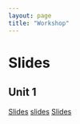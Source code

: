```yaml
---
layout: page
title: "Workshop"
---
```


# Slides

## Unit 1
[Slides](file:///Users/masonwirtz/Downloads/Unit1.html#/)
[slides](/publications/AcquiringSociodialectalCompetenceInASecondLanguage.pdf)
[Slides](https://osf.io/rpuz3/)
